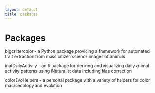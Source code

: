 ```yaml
---
layout: default
title: packages
---
```


# Packages

bigcrittercolor - a Python package providing a framework for automated trait extraction from mass citizen science images of animals

inatDailyActivity - an R package for deriving and visualizing daily animal activity patterns using iNaturalist data including bias correction

colorEvoHelpers - a personal package with a variety of helpers for color macroecology and evolution
